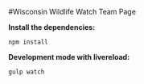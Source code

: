 #Wisconsin Wildlife Watch Team Page

__Install the dependencies:__

`npm install`

__Development mode with livereload:__

`gulp watch`
